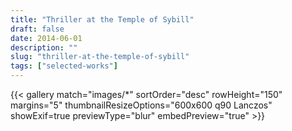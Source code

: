 ```yaml
---
title: "Thriller at the Temple of Sybill"
draft: false
date: 2014-06-01
description: ""
slug: "thriller-at-the-temple-of-sybill"
tags: ["selected-works"]
---
```


{{< gallery match="images/*" sortOrder="desc" rowHeight="150" margins="5" thumbnailResizeOptions="600x600 q90 Lanczos" showExif=true previewType="blur" embedPreview="true" >}}
